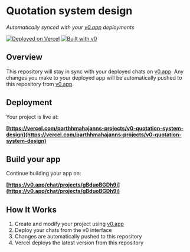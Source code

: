 # Quotation system design

*Automatically synced with your [v0.app](https://v0.app) deployments*

[![Deployed on Vercel](https://img.shields.io/badge/Deployed%20on-Vercel-black?style=for-the-badge&logo=vercel)](https://vercel.com/parthhmahajanns-projects/v0-quotation-system-design)
[![Built with v0](https://img.shields.io/badge/Built%20with-v0.app-black?style=for-the-badge)](https://v0.app/chat/projects/gBduoBGDh9j)

## Overview

This repository will stay in sync with your deployed chats on [v0.app](https://v0.app).
Any changes you make to your deployed app will be automatically pushed to this repository from [v0.app](https://v0.app).

## Deployment

Your project is live at:

**[https://vercel.com/parthhmahajanns-projects/v0-quotation-system-design](https://vercel.com/parthhmahajanns-projects/v0-quotation-system-design)**

## Build your app

Continue building your app on:

**[https://v0.app/chat/projects/gBduoBGDh9j](https://v0.app/chat/projects/gBduoBGDh9j)**

## How It Works

1. Create and modify your project using [v0.app](https://v0.app)
2. Deploy your chats from the v0 interface
3. Changes are automatically pushed to this repository
4. Vercel deploys the latest version from this repository